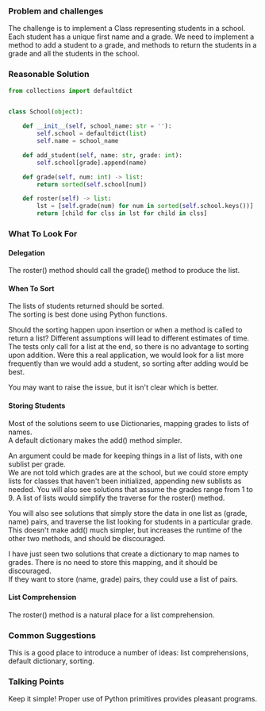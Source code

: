 ### Problem and challenges

The challenge is to implement a Class representing students in a school. 
Each student has a unique first name and a grade. 
We need to implement a method to add a student to a grade,
and methods to return the students in a grade and all the students in the school.

### Reasonable Solution
	
```python
from collections import defaultdict


class School(object):

    def __init__(self, school_name: str = ''):
        self.school = defaultdict(list)
        self.name = school_name

    def add_student(self, name: str, grade: int):
        self.school[grade].append(name)

    def grade(self, num: int) -> list:
        return sorted(self.school[num])

    def roster(self) -> list:
        lst = [self.grade(num) for num in sorted(self.school.keys())]
        return [child for clss in lst for child in clss]
```

### What To Look For

#### Delegation

The roster() method should call the grade() method to produce the list. 

#### When To Sort

The lists of students returned should be sorted.  
The sorting is best done using Python functions.  

Should the sorting happen upon insertion or when 
a method is called to return a list? 
Different assumptions will lead to different estimates of time. 
The tests only call for a list at the end, so there is no 
advantage to sorting upon addition. Were this a
real application, we would look for a list more 
frequently than we would add a student, so
sorting after adding would be best.

You may want to raise the issue, but it isn't clear which is better.

#### Storing Students

Most of the solutions seem to use Dictionaries,
mapping grades to lists of names.  
A default dictionary makes the add() method simpler.  

An argument could be made for keeping things in a list of lists,
with one sublist per grade.  
We are not told which grades are at the school, but 
we could store empty lists for classes that haven't been
initialized, appending new sublists as needed. 
You will also see solutions that assume the grades
range from 1 to 9. 
A list of lists would simplify the traverse for the roster() method. 

You will also see solutions that simply store the 
data in one list as (grade, name) pairs, and traverse
the list looking for students in a particular grade.
This doesn't make add() much simpler, but 
increases the runtime of the other two methods,
and should be discouraged.

I have just seen two solutions that create a dictionary to map names to grades.
There is no need to store this mapping, and it should be discouraged.  
If they want to store (name, grade) pairs, they could use a list of pairs.  

#### List Comprehension

The roster() method is a natural place for a list comprehension.

### Common Suggestions

This is a good place to introduce a number of ideas:
list comprehensions, default dictionary, sorting.

### Talking Points

Keep it simple!  Proper use of Python primitives
provides pleasant programs.  
